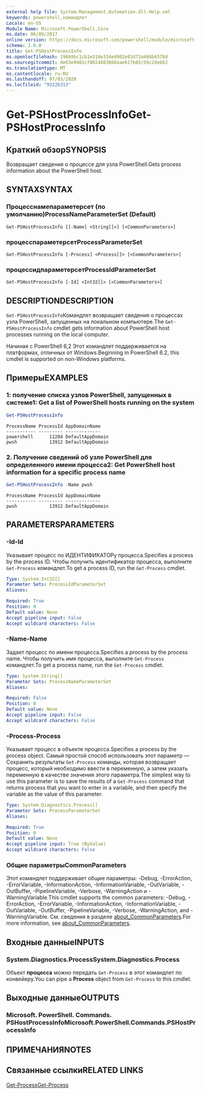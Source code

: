 ```yaml
---
external help file: System.Management.Automation.dll-Help.xml
keywords: powershell,командлет
Locale: en-US
Module Name: Microsoft.PowerShell.Core
ms.date: 06/09/2017
online version: https://docs.microsoft.com/powershell/module/microsoft.powershell.core/get-pshostprocessinfo?view=powershell-7&WT.mc_id=ps-gethelp
schema: 2.0.0
title: Get-PSHostProcessInfo
ms.openlocfilehash: 196b9bc1cb1e318e334e4002e83d73a466b6578d
ms.sourcegitcommit: de63e9481cf8024883060aae61fb02c59c2de662
ms.translationtype: MT
ms.contentlocale: ru-RU
ms.lasthandoff: 07/03/2020
ms.locfileid: "93226313"
---
```

# <span data-ttu-id="caea3-103">Get-PSHostProcessInfo</span><span class="sxs-lookup"><span data-stu-id="caea3-103">Get-PSHostProcessInfo</span></span>

## <span data-ttu-id="caea3-104">Краткий обзор</span><span class="sxs-lookup"><span data-stu-id="caea3-104">SYNOPSIS</span></span>
<span data-ttu-id="caea3-105">Возвращает сведения о процессе для узла PowerShell.</span><span class="sxs-lookup"><span data-stu-id="caea3-105">Gets process information about the PowerShell host.</span></span>

## <span data-ttu-id="caea3-106">SYNTAX</span><span class="sxs-lookup"><span data-stu-id="caea3-106">SYNTAX</span></span>

### <span data-ttu-id="caea3-107">Процесснамепараметерсет (по умолчанию)</span><span class="sxs-lookup"><span data-stu-id="caea3-107">ProcessNameParameterSet (Default)</span></span>

```
Get-PSHostProcessInfo [[-Name] <String[]>] [<CommonParameters>]
```

### <span data-ttu-id="caea3-108">процесспараметерсет</span><span class="sxs-lookup"><span data-stu-id="caea3-108">ProcessParameterSet</span></span>

```
Get-PSHostProcessInfo [-Process] <Process[]> [<CommonParameters>]
```

### <span data-ttu-id="caea3-109">процессидпараметерсет</span><span class="sxs-lookup"><span data-stu-id="caea3-109">ProcessIdParameterSet</span></span>

```
Get-PSHostProcessInfo [-Id] <Int32[]> [<CommonParameters>]
```

## <span data-ttu-id="caea3-110">DESCRIPTION</span><span class="sxs-lookup"><span data-stu-id="caea3-110">DESCRIPTION</span></span>

<span data-ttu-id="caea3-111">`Get-PSHostProcessInfo`Командлет возвращает сведения о процессах узла PowerShell, запущенных на локальном компьютере.</span><span class="sxs-lookup"><span data-stu-id="caea3-111">The `Get-PSHostProcessInfo` cmdlet gets information about PowerShell host processes running on the local computer.</span></span>

<span data-ttu-id="caea3-112">Начиная с PowerShell 6,2 Этот командлет поддерживается на платформах, отличных от Windows.</span><span class="sxs-lookup"><span data-stu-id="caea3-112">Beginning in PowerShell 6.2, this cmdlet is supported on non-Windows platforms.</span></span>

## <span data-ttu-id="caea3-113">Примеры</span><span class="sxs-lookup"><span data-stu-id="caea3-113">EXAMPLES</span></span>

### <span data-ttu-id="caea3-114">1: получение списка узлов PowerShell, запущенных в системе</span><span class="sxs-lookup"><span data-stu-id="caea3-114">1: Get a list of PowerShell hosts running on the system</span></span>

```powershell
Get-PSHostProcessInfo
```

```Output
ProcessName ProcessId AppDomainName
----------- --------- -------------
powershell      11204 DefaultAppDomain
pwsh            13912 DefaultAppDomain
```

### <span data-ttu-id="caea3-115">2. Получение сведений об узле PowerShell для определенного имени процесса</span><span class="sxs-lookup"><span data-stu-id="caea3-115">2: Get PowerShell host information for a specific process name</span></span>

```powershell
Get-PSHostProcessInfo -Name pwsh
```

```Output
ProcessName ProcessId AppDomainName
----------- --------- -------------
pwsh            13912 DefaultAppDomain
```

## <span data-ttu-id="caea3-116">PARAMETERS</span><span class="sxs-lookup"><span data-stu-id="caea3-116">PARAMETERS</span></span>

### <span data-ttu-id="caea3-117">-Id</span><span class="sxs-lookup"><span data-stu-id="caea3-117">-Id</span></span>

<span data-ttu-id="caea3-118">Указывает процесс по ИДЕНТИФИКАТОРу процесса.</span><span class="sxs-lookup"><span data-stu-id="caea3-118">Specifies a process by the process ID.</span></span> <span data-ttu-id="caea3-119">Чтобы получить идентификатор процесса, выполните `Get-Process` командлет.</span><span class="sxs-lookup"><span data-stu-id="caea3-119">To get a process ID, run the `Get-Process` cmdlet.</span></span>

```yaml
Type: System.Int32[]
Parameter Sets: ProcessIdParameterSet
Aliases:

Required: True
Position: 0
Default value: None
Accept pipeline input: False
Accept wildcard characters: False
```

### <span data-ttu-id="caea3-120">-Name</span><span class="sxs-lookup"><span data-stu-id="caea3-120">-Name</span></span>

<span data-ttu-id="caea3-121">Задает процесс по имени процесса.</span><span class="sxs-lookup"><span data-stu-id="caea3-121">Specifies a process by the process name.</span></span> <span data-ttu-id="caea3-122">Чтобы получить имя процесса, выполните `Get-Process` командлет.</span><span class="sxs-lookup"><span data-stu-id="caea3-122">To get a process name, run the `Get-Process` cmdlet.</span></span>

```yaml
Type: System.String[]
Parameter Sets: ProcessNameParameterSet
Aliases:

Required: False
Position: 0
Default value: None
Accept pipeline input: False
Accept wildcard characters: False
```

### <span data-ttu-id="caea3-123">-Process</span><span class="sxs-lookup"><span data-stu-id="caea3-123">-Process</span></span>

<span data-ttu-id="caea3-124">Указывает процесс в объекте процесса.</span><span class="sxs-lookup"><span data-stu-id="caea3-124">Specifies a process by the process object.</span></span> <span data-ttu-id="caea3-125">Самый простой способ использовать этот параметр — Сохранить результаты `Get-Process` команды, которая возвращает процесс, который необходимо ввести в переменную, а затем указать переменную в качестве значения этого параметра.</span><span class="sxs-lookup"><span data-stu-id="caea3-125">The simplest way to use this parameter is to save the results of a `Get-Process` command that returns process that you want to enter in a variable, and then specify the variable as the value of this parameter.</span></span>

```yaml
Type: System.Diagnostics.Process[]
Parameter Sets: ProcessParameterSet
Aliases:

Required: True
Position: 0
Default value: None
Accept pipeline input: True (ByValue)
Accept wildcard characters: False
```

### <span data-ttu-id="caea3-126">Общие параметры</span><span class="sxs-lookup"><span data-stu-id="caea3-126">CommonParameters</span></span>

<span data-ttu-id="caea3-127">Этот командлет поддерживает общие параметры: -Debug, -ErrorAction, -ErrorVariable, -InformationAction, -InformationVariable, -OutVariable, -OutBuffer, -PipelineVariable, -Verbose, -WarningAction и -WarningVariable.</span><span class="sxs-lookup"><span data-stu-id="caea3-127">This cmdlet supports the common parameters: -Debug, -ErrorAction, -ErrorVariable, -InformationAction, -InformationVariable, -OutVariable, -OutBuffer, -PipelineVariable, -Verbose, -WarningAction, and -WarningVariable.</span></span> <span data-ttu-id="caea3-128">См. сведения в разделе [about_CommonParameters](https://go.microsoft.com/fwlink/?LinkID=113216).</span><span class="sxs-lookup"><span data-stu-id="caea3-128">For more information, see [about_CommonParameters](https://go.microsoft.com/fwlink/?LinkID=113216).</span></span>

## <span data-ttu-id="caea3-129">Входные данные</span><span class="sxs-lookup"><span data-stu-id="caea3-129">INPUTS</span></span>

### <span data-ttu-id="caea3-130">System.Diagnostics.Process</span><span class="sxs-lookup"><span data-stu-id="caea3-130">System.Diagnostics.Process</span></span>

<span data-ttu-id="caea3-131">Объект **процесса** можно передать `Get-Process` в этот командлет по конвейеру.</span><span class="sxs-lookup"><span data-stu-id="caea3-131">You can pipe a **Process** object from `Get-Process` to this cmdlet.</span></span>

## <span data-ttu-id="caea3-132">Выходные данные</span><span class="sxs-lookup"><span data-stu-id="caea3-132">OUTPUTS</span></span>

### <span data-ttu-id="caea3-133">Microsoft. PowerShell. Commands. PSHostProcessInfo</span><span class="sxs-lookup"><span data-stu-id="caea3-133">Microsoft.PowerShell.Commands.PSHostProcessInfo</span></span>

## <span data-ttu-id="caea3-134">ПРИМЕЧАНИЯ</span><span class="sxs-lookup"><span data-stu-id="caea3-134">NOTES</span></span>

## <span data-ttu-id="caea3-135">Связанные ссылки</span><span class="sxs-lookup"><span data-stu-id="caea3-135">RELATED LINKS</span></span>

[<span data-ttu-id="caea3-136">Get-Process</span><span class="sxs-lookup"><span data-stu-id="caea3-136">Get-Process</span></span>](../Microsoft.PowerShell.Management/get-process.md)
